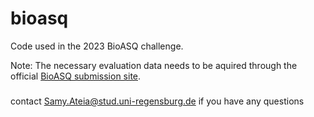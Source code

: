 # bioasq
Code used in the 2023 BioASQ challenge.

Note: The necessary evaluation data needs to be aquired through the official [BioASQ submission site](http://participants-area.bioasq.org/).
### 
contact Samy.Ateia@stud.uni-regensburg.de if you have any questions
